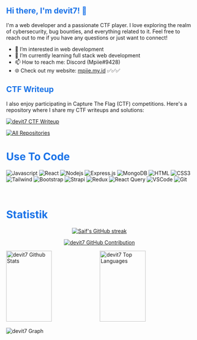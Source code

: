 ## <span style="color:#1A73E8">Hi there, I'm devit7! 👋</span>

I'm a web developer and a passionate CTF player. I love exploring the realm of cybersecurity, bug bounties, and everything related to it. Feel free to reach out to me if you have any questions or just want to connect!

- 👀 I’m interested in web development
- 🌱 I’m currently learning full stack web development
- 📫 How to reach me: Discord (Mpiie#9428)
- 🌐 Check out my website: [mpiie.my.id](https://mpiie.my.id) ✅✅✅

## <span style="color:#1A73E8">CTF Writeup</span>
I also enjoy participating in Capture The Flag (CTF) competitions. Here's a repository where I share my CTF writeups and solutions:

[![devit7 CTF Writeup](https://github-readme-stats.vercel.app/api/pin/?username=devit7&repo=CTF-Writeup-Mpiie&border_color=1A73E8&bg_color=000000&title_color=1A73E8&text_color=FFFFFF&icon_color=1A73E8)](https://github.com/devit7/CTF-Writeup-Mpiie)

<p align="left">
  <a href="https://github.com/devit7?tab=repositories" target="_blank"><img alt="All Repositories" title="All Repositories" src="https://img.shields.io/badge/-All%20Repos-1A73E8?style=for-the-badge&logo=koding&logoColor=white"/></a>
</p>

# <span style="color:#1A73E8">Use To Code</span>

![Javascript](https://img.shields.io/badge/Javascript-F0DB4F?style=for-the-badge&labelColor=black&logo=javascript&logoColor=F0DB4F)
![React](https://img.shields.io/badge/-React-61DBFB?style=for-the-badge&labelColor=black&logo=react&logoColor=61DBFB)
![Nodejs](https://img.shields.io/badge/Nodejs-3C873A?style=for-the-badge&labelColor=black&logo=node.js&logoColor=3C873A)
![Express.js](https://img.shields.io/badge/Express.js-000000?style=for-the-badge&logo=express&logoColor=white)
![MongoDB](https://img.shields.io/badge/MongoDB-4EA94B?style=for-the-badge&logo=mongodb&logoColor=white)
![HTML](https://img.shields.io/badge/HTML5-E34F26?style=for-the-badge&logo=html5&logoColor=white)
![CSS3](https://img.shields.io/badge/CSS3-1572B6?style=for-the-badge&logo=css3&logoColor=white)
![Tailwind](https://img.shields.io/badge/Tailwind_CSS-092749?style=for-the-badge&logo=tailwindcss&logoColor=06B6D4&labelColor=000000)
![Bootstrap](https://img.shields.io/badge/Bootstrap-563D7C?style=for-the-badge&logo=bootstrap&logoColor=white)
![Strapi](https://img.shields.io/badge/strapi-2E7EEA?style=for-the-badge&logo=strapi&logoColor=white)
![Redux](https://img.shields.io/badge/Redux-593D88?style=for-the-badge&logo=redux&logoColor=white)
![React Query](https://img.shields.io/badge/-React_Query-FF4154?style=for-the-badge&logo=react%20query&logoColor=white)
![VSCode](https://img.shields.io/badge/Visual_Studio-0078d7?style=for-the-badge&logo=visual%20studio&logoColor=white)
![Git](https://img.shields.io/badge/Git-F05032?style=for-the-badge&logo=git&logoColor=white)

<br/>

# <span style="color:#1A73E8">Statistik</span>

<p align="center">
  <a href="https://github.com/devit7">
    <img src="https://github-readme-streak-stats.herokuapp.com/?user=devit7&theme=blueberry&border=1A73E8&background=000000" alt="Saif's GitHub streak"/>
  </a>
</p>

<p align="center">
  <a href="https://github.com/devit7">
    <img src="https://github-profile-summary-cards.vercel.app/api/cards/profile-details?username=devit7&theme=blueberry" alt="devit7 GitHub Contribution"/>
  </a>
</p>

<a> 
    <a href="https://github.com/devit7"><img alt="devit7 Github Stats" src="https://denvercoder1-github-readme-stats.vercel.app/api?username=devit7&show_icons=true&count_private=true&theme=blueberry&border_color=1A73E8&bg_color=000000&title_color=1A73E8&icon_color=1A73E8" height="192px" width="49.5%"/></a>
  <a href="https://github.com/devit7"><img alt="devit7 Top Languages" src="https://denvercoder1-github-readme-stats.vercel.app/api/top-langs/?username=devit7&langs_count=8&layout=compact&theme=blueberry&border_color=1A73E8&bg_color=000000&title_color=1A73E8&icon_color=1A73E8" height="192px" width="49.5%"/></a>
  <br/>
</a>


![devit7 Graph](https://github-readme-activity-graph.vercel.app/graph?username=devit7&custom_title=devit7%20GitHub%20Activity%20Graph&bg_color=000000&color=1A73E8&line=1A73E8&point=1A73E8&area_color=FFFFFF&title_color=1A73E8&area=true)
